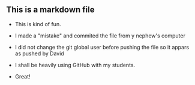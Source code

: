 ## This is a markdown file


* This is kind of fun.

* I made a "mistake" and commited the file from y nephew's computer

* I did not change the git global user before pushing the file so it appars as pushed by David

* I shall be heavily using GitHub with my students.

* Great!




